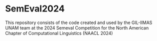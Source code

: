 # SemEval2024
This repository consists of the code created and used by the GIL-IIMAS UNAM team at the 2024 Semeval Competition for the North American Chapter of Computational Linguistics (NAACL 2024)
